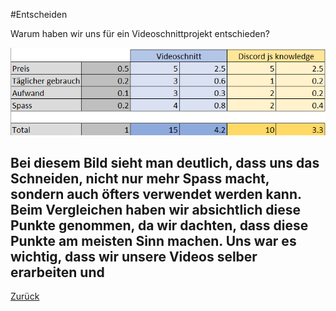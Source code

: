 #Entscheiden

Warum haben wir uns für ein Videoschnittprojekt entschieden?
 
![Nutzwertanalyse](assets/Nutzwertanalyse.png)


Bei diesem Bild sieht man deutlich, dass uns das Schneiden, nicht nur mehr Spass macht, sondern auch öfters verwendet werden kann. Beim Vergleichen haben wir absichtlich diese Punkte genommen, da wir dachten, dass diese Punkte am meisten Sinn machen. Uns war es wichtig, dass wir unsere Videos selber erarbeiten und
--------------------------------------------------------------------------
[Zurück](README.md)
